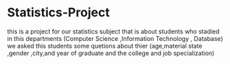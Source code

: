 # Statistics-Project
this is a project for our statistics subject that is about students who stadied in this departments (Computer Science ,Information Technology , Database) we asked this students some quetions about thier (age,material state ,gender ,city,and year of graduate and the college and job specialization)
